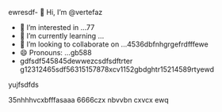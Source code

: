 ewresdf- 👋 Hi, I’m @vertefaz
- 👀 I’m interested in ...77
- 🌱 I’m currently learning ...
- 💞️ I’m looking to collaborate on ...4536dbfnhgrgefrdfffewe
- 😄 Pronouns: ...gb588
- gdfsdf545845dewwezcsdfsdftrter
g12312465sdf56315157878xcv1152gbdghtr15214589rtyewd
<!---fgjsf544545688521file) appears on your GitHub profile.dfa3vcb99+9dssddqw
You can click the Preview link to take a look at your45 changes.gf23jhmhjjuyh05
--->yujfsdfds
35nhhhvcxbfffasaaa
6666czx
nbvvbn
cxvcx
ewq
